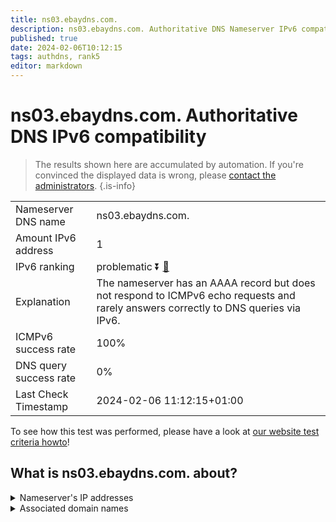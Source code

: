 ```yaml
---
title: ns03.ebaydns.com.
description: ns03.ebaydns.com. Authoritative DNS Nameserver IPv6 compatibility
published: true
date: 2024-02-06T10:12:15
tags: authdns, rank5
editor: markdown
---
```


# ns03.ebaydns.com. Authoritative DNS IPv6 compatibility

> The results shown here are accumulated by automation. If you're convinced the displayed data is wrong, please [contact the administrators](/howto/chat). 
{.is-info}




|   |   |
| - | - |
| Nameserver DNS name | ns03.ebaydns.com.
| Amount IPv6 address | 1
| IPv6 ranking | problematic :arrow_double_down: [🔗](/howto/ranking) |
| Explanation | The nameserver has an AAAA record but does not respond to ICMPv6 echo requests and rarely answers correctly to DNS queries via IPv6. |
| ICMPv6 success rate | 100%|
| DNS query success rate | 0% |
| Last Check Timestamp | 2024-02-06 11:12:15+01:00 |

To see how this test was performed, please have a look at [our website test criteria howto](/howto/testcriteria/authdns)!


## What is ns03.ebaydns.com. about?




<details>
<summary>Nameserver's IP addresses</summary>

2607:f740:e642:8::1

</details>



<details>
<summary>Associated domain names</summary>

www.ebay.com

</details>
